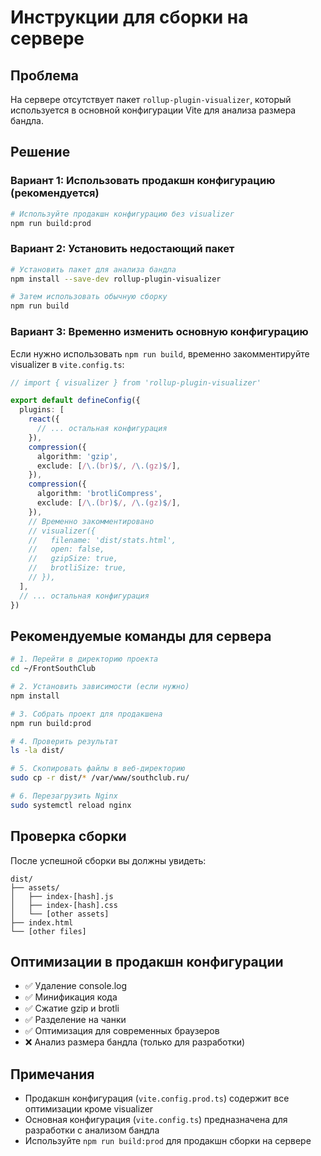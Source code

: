 # Инструкции для сборки на сервере

## Проблема
На сервере отсутствует пакет `rollup-plugin-visualizer`, который используется в основной конфигурации Vite для анализа размера бандла.

## Решение

### Вариант 1: Использовать продакшн конфигурацию (рекомендуется)

```bash
# Используйте продакшн конфигурацию без visualizer
npm run build:prod
```

### Вариант 2: Установить недостающий пакет

```bash
# Установить пакет для анализа бандла
npm install --save-dev rollup-plugin-visualizer

# Затем использовать обычную сборку
npm run build
```

### Вариант 3: Временно изменить основную конфигурацию

Если нужно использовать `npm run build`, временно закомментируйте visualizer в `vite.config.ts`:

```typescript
// import { visualizer } from 'rollup-plugin-visualizer'

export default defineConfig({
  plugins: [
    react({
      // ... остальная конфигурация
    }),
    compression({
      algorithm: 'gzip',
      exclude: [/\.(br)$/, /\.(gz)$/],
    }),
    compression({
      algorithm: 'brotliCompress',
      exclude: [/\.(br)$/, /\.(gz)$/],
    }),
    // Временно закомментировано
    // visualizer({
    //   filename: 'dist/stats.html',
    //   open: false,
    //   gzipSize: true,
    //   brotliSize: true,
    // }),
  ],
  // ... остальная конфигурация
})
```

## Рекомендуемые команды для сервера

```bash
# 1. Перейти в директорию проекта
cd ~/FrontSouthClub

# 2. Установить зависимости (если нужно)
npm install

# 3. Собрать проект для продакшена
npm run build:prod

# 4. Проверить результат
ls -la dist/

# 5. Скопировать файлы в веб-директорию
sudo cp -r dist/* /var/www/southclub.ru/

# 6. Перезагрузить Nginx
sudo systemctl reload nginx
```

## Проверка сборки

После успешной сборки вы должны увидеть:

```
dist/
├── assets/
│   ├── index-[hash].js
│   ├── index-[hash].css
│   └── [other assets]
├── index.html
└── [other files]
```

## Оптимизации в продакшн конфигурации

- ✅ Удаление console.log
- ✅ Минификация кода
- ✅ Сжатие gzip и brotli
- ✅ Разделение на чанки
- ✅ Оптимизация для современных браузеров
- ❌ Анализ размера бандла (только для разработки)

## Примечания

- Продакшн конфигурация (`vite.config.prod.ts`) содержит все оптимизации кроме visualizer
- Основная конфигурация (`vite.config.ts`) предназначена для разработки с анализом бандла
- Используйте `npm run build:prod` для продакшн сборки на сервере
